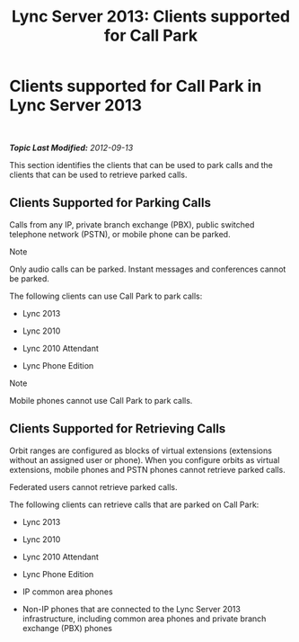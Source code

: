 ﻿---
title: 'Lync Server 2013: Clients supported for Call Park'
TOCTitle: Clients supported for Call Park
ms:assetid: c236d2ba-9d83-418c-9cbc-92541f115fb0
ms:mtpsurl: https://technet.microsoft.com/en-us/library/Gg412958(v=OCS.15)
ms:contentKeyID: 48185320
ms.date: 07/23/2014
mtps_version: v=OCS.15
---

<div data-xmlns="http://www.w3.org/1999/xhtml">

<div class="topic" data-xmlns="http://www.w3.org/1999/xhtml" data-msxsl="urn:schemas-microsoft-com:xslt" data-cs="http://msdn.microsoft.com/en-us/">

<div data-asp="http://msdn2.microsoft.com/asp">

# Clients supported for Call Park in Lync Server 2013

</div>

<div id="mainSection">

<div id="mainBody">

<span> </span>

_**Topic Last Modified:** 2012-09-13_

This section identifies the clients that can be used to park calls and the clients that can be used to retrieve parked calls.

<div>

## Clients Supported for Parking Calls

Calls from any IP, private branch exchange (PBX), public switched telephone network (PSTN), or mobile phone can be parked.

<div>


> [!NOTE]
> Only audio calls can be parked. Instant messages and conferences cannot be parked.



</div>

The following clients can use Call Park to park calls:

  - Lync 2013

  - Lync 2010

  - Lync 2010 Attendant

  - Lync Phone Edition

<div>


> [!NOTE]
> Mobile phones cannot use Call Park to park calls.



</div>

</div>

<div>

## Clients Supported for Retrieving Calls

Orbit ranges are configured as blocks of virtual extensions (extensions without an assigned user or phone). When you configure orbits as virtual extensions, mobile phones and PSTN phones cannot retrieve parked calls.

Federated users cannot retrieve parked calls.

The following clients can retrieve calls that are parked on Call Park:

  - Lync 2013

  - Lync 2010

  - Lync 2010 Attendant

  - Lync Phone Edition

  - IP common area phones

  - Non-IP phones that are connected to the Lync Server 2013 infrastructure, including common area phones and private branch exchange (PBX) phones

</div>

</div>

<span> </span>

</div>

</div>

</div>

